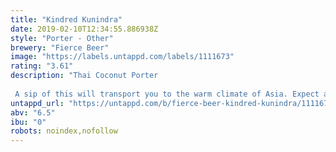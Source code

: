 ```yaml
---
title: "Kindred Kunindra"
date: 2019-02-10T12:34:55.886938Z
style: "Porter - Other"
brewery: "Fierce Beer"
image: "https://labels.untappd.com/labels/1111673"
rating: "3.61"
description: "Thai Coconut Porter  A sip of this will transport you to the warm climate of Asia. Expect a smooth mouthfeel and bold flavours in this robust porter. The cooling coconut, Kaffir Lime, spices and Cayenne heat will dance on your tongue like the Chinese Dragon. This is proper Fierce!"
untappd_url: "https://untappd.com/b/fierce-beer-kindred-kunindra/1111673"
abv: "6.5"
ibu: "0"
robots: noindex,nofollow
---
```

